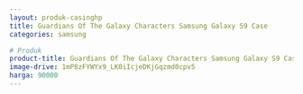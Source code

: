 ```yaml
---
layout: produk-casinghp
title: Guardians Of The Galaxy Characters Samsung Galaxy S9 Case
categories: samsung

# Produk
product-title: Guardians Of The Galaxy Characters Samsung Galaxy S9 Case
image-drive: 1mP8zFYWYx9_LK0iIcjeDKjGqzmd0cpv5
harga: 90000
---
```


